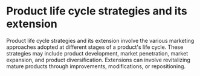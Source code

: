 # Product life cycle strategies and its extension
Product life cycle strategies and its extension involve the various marketing approaches adopted at different stages of a product's life cycle. These strategies may include product development, market penetration, market expansion, and product diversification. Extensions can involve revitalizing mature products through improvements, modifications, or repositioning.
